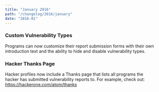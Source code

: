 ```yaml
---
title: "January 2016"
path: "/changelog/2016/january"
date: "2016-01"
---
```


### Custom Vulnerability Types
Programs can now customize their report submission forms with their own introduction text and the ability to hide and disable vulnerability types. 

### Hacker Thanks Page
Hacker profiles now include a Thanks page that lists all programs the hacker has submitted vulnerability reports to. For example, check out: https://hackerone.com/atom/thanks
